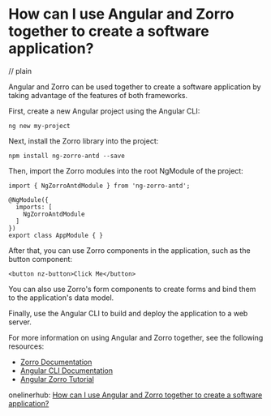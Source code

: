 # How can I use Angular and Zorro together to create a software application?
// plain

Angular and Zorro can be used together to create a software application by taking advantage of the features of both frameworks.

First, create a new Angular project using the Angular CLI:

```
ng new my-project
```

Next, install the Zorro library into the project:

```
npm install ng-zorro-antd --save
```

Then, import the Zorro modules into the root NgModule of the project:

```
import { NgZorroAntdModule } from 'ng-zorro-antd';

@NgModule({
  imports: [
    NgZorroAntdModule
  ]
})
export class AppModule { }
```

After that, you can use Zorro components in the application, such as the button component:

```
<button nz-button>Click Me</button>
```

You can also use Zorro's form components to create forms and bind them to the application's data model.

Finally, use the Angular CLI to build and deploy the application to a web server.

For more information on using Angular and Zorro together, see the following resources:

- [Zorro Documentation](https://ng.ant.design/docs/introduce/en)
- [Angular CLI Documentation](https://cli.angular.io/docs)
- [Angular Zorro Tutorial](https://www.guru99.com/angular-zorro-tutorial.html)

onelinerhub: [How can I use Angular and Zorro together to create a software application?](https://onelinerhub.com/angularjs/how-can-i-use-angular-and-zorro-together-to-create-a-software-application)